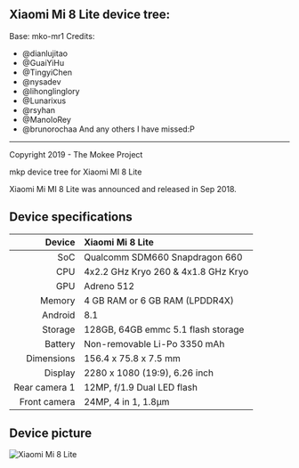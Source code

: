 ## Xiaomi Mi 8 Lite device tree:
Base: mko-mr1
Credits:
- @dianlujitao
- @GuaiYiHu
- @TingyiChen
- @nysadev
- @lihonglinglory
- @Lunarixus
- @rsyhan
- @ManoloRey
- @brunorochaa
And any others I have missed:P

----------------------------------------------------------------------

Copyright 2019 - The Mokee Project

mkp device tree for Xiaomi MI 8 Lite

Xiaomi Mi MI 8 Lite was announced and released in Sep 2018.

## Device specifications

| Device       | Xiaomi Mi 8 Lite                                    |
| -----------: | :-------------------------------------------------- |
| SoC          | Qualcomm SDM660 Snapdragon 660                      |
| CPU          | 4x2.2 GHz Kryo 260 & 4x1.8 GHz Kryo	      	     |
| GPU          | Adreno 512                                          |
| Memory       | 4 GB RAM or 6 GB RAM (LPDDR4X)                      |
| Android      | 8.1                                      	     |
| Storage      | 128GB, 64GB emmc 5.1 flash storage  		     |
| Battery      | Non-removable Li-Po 3350 mAh                  	     |
| Dimensions   | 156.4 x 75.8 x 7.5 mm                               |
| Display      | 2280 x 1080 (19:9), 6.26 inch                       |
| Rear camera 1| 12MP, f/1.9 Dual LED flash                          |
| Front camera | 24MP, 4 in 1, 1.8µm  		 		     |

## Device picture

![Xiaomi Mi 8 Lite ](https://timgsa.baidu.com/timg?image&quality=80&size=b9999_10000&sec=1543643214959&di=3b0c81b537ff2e742079764e8cf1aead&imgtype=0&src=http%3A%2F%2Fask-fd.zol-img.com.cn%2Fg5%2FM00%2F01%2F07%2FChMkJlv2fVaIcCdUAAA_3fbzsx8AAtT_wBUBrgAAD_1288.jpg)
